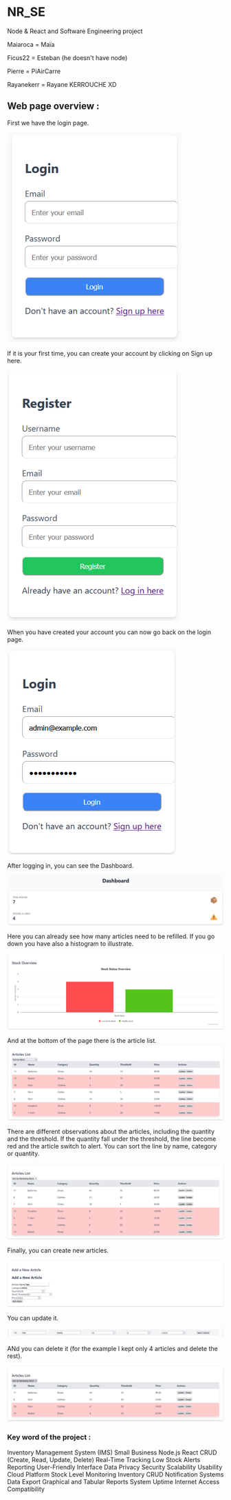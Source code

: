 # NR_SE
Node &amp; React and Software Engineering project

Maiaroca = Maïa

Ficus22 = Esteban (he doesn't have node)

Pierre = PiAirCarre

Rayanekerr = Rayane KERROUCHE XD


## Web page overview :
First we have the login page.

![img_1.png](img_1.png)

If it is your first time, you can create your account by clicking on Sign up here.

![img_2.png](img_2.png)

When you have created your account you can now go back on the login page.

![img_3.png](img_3.png)

After logging in, you can see the Dashboard.

![img_4.png](img_4.png)

Here you can already see how many articles need to be refilled.
If you go down you have also a histogram to illustrate.

![img_5.png](img_5.png)

And at the bottom of the page there is the article list.
![img_6.png](img_6.png)

There are different observations about the articles, including the quantity and the threshold.
If the quantity fall under the threshold, the line become red and the article switch to alert.
You can sort the line by name, category or quantity.

![img_7.png](img_7.png)

Finally, you can create new articles.

![img_8.png](img_8.png)

You can update it.

![img_9.png](img_9.png)

ANd you can delete it (for the example I kept only 4 articles and delete the rest).

![img_10.png](img_10.png)







### Key word of the project : 
Inventory Management System (IMS)
Small Business
Node.js
React
CRUD (Create, Read, Update, Delete)
Real-Time Tracking
Low Stock Alerts
Reporting
User-Friendly Interface
Data Privacy
Security
Scalability
Usability
Cloud Platform
Stock Level Monitoring
Inventory CRUD
Notification Systems
Data Export
Graphical and Tabular Reports
System Uptime
Internet Access
Compatibility
